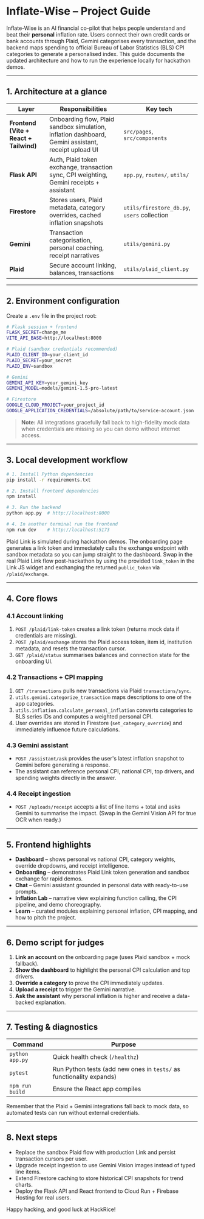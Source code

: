 # Inflate-Wise – Project Guide

Inflate-Wise is an AI financial co-pilot that helps people understand and beat their **personal** inflation rate. Users connect their own credit cards or bank accounts through Plaid, Gemini categorises every transaction, and the backend maps spending to official Bureau of Labor Statistics (BLS) CPI categories to generate a personalised index. This guide documents the updated architecture and how to run the experience locally for hackathon demos.

---

## 1. Architecture at a glance

| Layer | Responsibilities | Key tech |
|-------|------------------|----------|
| **Frontend (Vite + React + Tailwind)** | Onboarding flow, Plaid sandbox simulation, inflation dashboard, Gemini assistant, receipt upload UI | `src/pages`, `src/components` |
| **Flask API** | Auth, Plaid token exchange, transaction sync, CPI weighting, Gemini receipts + assistant | `app.py`, `routes/`, `utils/` |
| **Firestore** | Stores users, Plaid metadata, category overrides, cached inflation snapshots | `utils/firestore_db.py`, `users` collection |
| **Gemini** | Transaction categorisation, personal coaching, receipt narratives | `utils/gemini.py` |
| **Plaid** | Secure account linking, balances, transactions | `utils/plaid_client.py` |

---

## 2. Environment configuration

Create a `.env` file in the project root:

```bash
# Flask session + frontend
FLASK_SECRET=change_me
VITE_API_BASE=http://localhost:8000

# Plaid (sandbox credentials recommended)
PLAID_CLIENT_ID=your_client_id
PLAID_SECRET=your_secret
PLAID_ENV=sandbox

# Gemini
GEMINI_API_KEY=your_gemini_key
GEMINI_MODEL=models/gemini-1.5-pro-latest

# Firestore
GOOGLE_CLOUD_PROJECT=your_project_id
GOOGLE_APPLICATION_CREDENTIALS=/absolute/path/to/service-account.json
```

> **Note:** All integrations gracefully fall back to high-fidelity mock data when credentials are missing so you can demo without internet access.

---

## 3. Local development workflow

```bash
# 1. Install Python dependencies
pip install -r requirements.txt

# 2. Install frontend dependencies
npm install

# 3. Run the backend
python app.py  # http://localhost:8000

# 4. In another terminal run the frontend
npm run dev    # http://localhost:5173
```

Plaid Link is simulated during hackathon demos. The onboarding page generates a link token and immediately calls the exchange endpoint with sandbox metadata so you can jump straight to the dashboard. Swap in the real Plaid Link flow post-hackathon by using the provided `link_token` in the Link JS widget and exchanging the returned `public_token` via `/plaid/exchange`.

---

## 4. Core flows

### 4.1 Account linking
1. `POST /plaid/link-token` creates a link token (returns mock data if credentials are missing).
2. `POST /plaid/exchange` stores the Plaid access token, item id, institution metadata, and resets the transaction cursor.
3. `GET /plaid/status` summarises balances and connection state for the onboarding UI.

### 4.2 Transactions + CPI mapping
1. `GET /transactions` pulls new transactions via Plaid `transactions/sync`.
2. `utils.gemini.categorize_transaction` maps descriptions to one of the app categories.
3. `utils.inflation.calculate_personal_inflation` converts categories to BLS series IDs and computes a weighted personal CPI.
4. User overrides are stored in Firestore (`set_category_override`) and immediately influence future calculations.

### 4.3 Gemini assistant
- `POST /assistant/ask` provides the user's latest inflation snapshot to Gemini before generating a response.
- The assistant can reference personal CPI, national CPI, top drivers, and spending weights directly in the answer.

### 4.4 Receipt ingestion
- `POST /uploads/receipt` accepts a list of line items + total and asks Gemini to summarise the impact. (Swap in the Gemini Vision API for true OCR when ready.)

---

## 5. Frontend highlights

- **Dashboard** – shows personal vs national CPI, category weights, override dropdowns, and receipt intelligence.
- **Onboarding** – demonstrates Plaid Link token generation and sandbox exchange for rapid demos.
- **Chat** – Gemini assistant grounded in personal data with ready-to-use prompts.
- **Inflation Lab** – narrative view explaining function calling, the CPI pipeline, and demo choreography.
- **Learn** – curated modules explaining personal inflation, CPI mapping, and how to pitch the project.

---

## 6. Demo script for judges

1. **Link an account** on the onboarding page (uses Plaid sandbox + mock fallback).
2. **Show the dashboard** to highlight the personal CPI calculation and top drivers.
3. **Override a category** to prove the CPI immediately updates.
4. **Upload a receipt** to trigger the Gemini narrative.
5. **Ask the assistant** why personal inflation is higher and receive a data-backed explanation.

---

## 7. Testing & diagnostics

| Command | Purpose |
|---------|---------|
| `python app.py` | Quick health check (`/healthz`) |
| `pytest` | Run Python tests (add new ones in `tests/` as functionality expands) |
| `npm run build` | Ensure the React app compiles |

Remember that the Plaid + Gemini integrations fall back to mock data, so automated tests can run without external credentials.

---

## 8. Next steps

- Replace the sandbox Plaid flow with production Link and persist transaction cursors per user.
- Upgrade receipt ingestion to use Gemini Vision images instead of typed line items.
- Extend Firestore caching to store historical CPI snapshots for trend charts.
- Deploy the Flask API and React frontend to Cloud Run + Firebase Hosting for real users.

Happy hacking, and good luck at HackRice!
